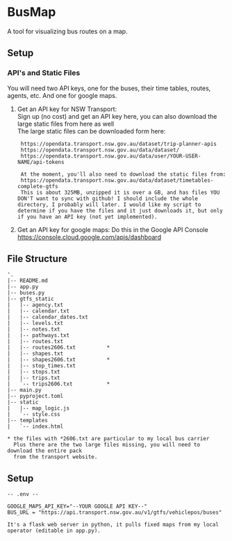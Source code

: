 # BusMap

A tool for visualizing bus routes on a map.

## Setup

### API's and Static Files

You will need two API keys, one for the buses, their time tables, routes, agents, etc. And one for google maps.

1. Get an API key for NSW Transport:  
        Sign up (no cost) and get an API key here, you can also download the large static files from here as well  
        The large static files can be downloaded form here:  

        https://opendata.transport.nsw.gov.au/dataset/trip-planner-apis  
        https://opendata.transport.nsw.gov.au/data/dataset/  
        https://opendata.transport.nsw.gov.au/data/user/YOUR-USER-NAME/api-tokens

        At the moment, you'll also need to download the static files from:  
        https://opendata.transport.nsw.gov.au/data/dataset/timetables-complete-gtfs  
        This is about 325MB, unzipped it is over a GB, and has files YOU DON'T want to sync with github! I should include the whole directory, I probably will later. I would like my script to determine if you have the files and it just downloads it, but only if you have an API key (not yet implemented).


2. Get an API key for google maps:
        Do this in the Google API Console
        https://console.cloud.google.com/apis/dashboard

## File Structure

```~/proj/busmap$ tree
'.
|-- README.md
|-- app.py
|-- buses.py
|-- gtfs_static
|   |-- agency.txt
|   |-- calendar.txt
|   |-- calendar_dates.txt
|   |-- levels.txt
|   |-- notes.txt
|   |-- pathways.txt
|   |-- routes.txt
|   |-- routes2606.txt          *
|   |-- shapes.txt
|   |-- shapes2606.txt          *
|   |-- stop_times.txt
|   |-- stops.txt
|   |-- trips.txt
|   `-- trips2606.txt           *
|-- main.py
|-- pyproject.toml
|-- static
|   |-- map_logic.js
|   `-- style.css
|-- templates
|   `-- index.html

* the files with *2606.txt are particular to my local bus carrier
  Plus there are the two large files missing, you will need to download the entire pack
  from the transport website.
```

## Setup

`-- .env --`
```API_KEY = "--YOUR TRANSPORT KEY--"
GOOGLE_MAPS_API_KEY="--YOUR GOOGLE API KEY--"
BUS_URL = "https://api.transport.nsw.gov.au/v1/gtfs/vehiclepos/buses"

It's a flask web server in python, it pulls fixed maps from my local operator (editable in app.py).

